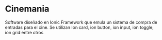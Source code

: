 # Cinemania
Software diseñado en Ionic Framework que emula un sistema de compra de entradas para el cine.
Se utilizan Ion card, ion button, ion input, ion toggle, ion grid entre otros.
